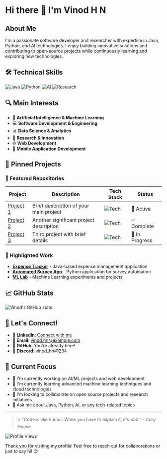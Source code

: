# Hi there 👋 I'm Vinod H N
## About Me
I'm a passionate software developer and researcher with expertise in Java, Python, and AI technologies. I enjoy building innovative solutions and contributing to open-source projects while continuously learning and exploring new technologies.
## 🛠️ Technical Skills
![Java](https://img.shields.io/badge/Java-ED8B00?style=for-the-badge&logo=java&logoColor=white)
![Python](https://img.shields.io/badge/Python-3776AB?style=for-the-badge&logo=python&logoColor=white)
![AI](https://img.shields.io/badge/AI-FF6F00?style=for-the-badge&logo=tensorflow&logoColor=white)
![Research](https://img.shields.io/badge/Research-4285F4?style=for-the-badge&logo=google-scholar&logoColor=white)
## 🔍 Main Interests
- 🤖 **Artificial Intelligence & Machine Learning**
- 💻 **Software Development & Engineering**
- 📊 **Data Science & Analytics**
- 🔬 **Research & Innovation**
- 🌐 **Web Development**
- 📱 **Mobile Application Development**
## 📌 Pinned Projects
### 🎯 Featured Repositories
| Project | Description | Tech Stack | Status |
|---------|-------------|------------|--------|
| [Project 1](#) | Brief description of your main project | ![Tech](https://img.shields.io/badge/Tech-Stack-blue) | 🚀 Active |
| [Project 2](#) | Another significant project description | ![Tech](https://img.shields.io/badge/Tech-Stack-green) | ✅ Complete |
| [Project 3](#) | Third project with brief details | ![Tech](https://img.shields.io/badge/Tech-Stack-orange) | 🔄 In Progress |
### 🌟 Highlighted Work
- **[Expense Tracker](https://github.com/vinod-hn/Expense_Tracker)** - Java-based expense management application
- **[Automated Survey App](https://github.com/vinod-hn/automated-survey-app)** - Python application for survey automation
- **[ML Lab](https://github.com/vinod-hn/ML_lab)** - Machine Learning experiments and projects
## 📈 GitHub Stats
![Vinod's GitHub stats](https://github-readme-stats.vercel.app/api?username=vinod-hn&show_icons=true&theme=radical)
## 🤝 Let's Connect!
- 💼 **LinkedIn**: [Connect with me](https://www.linkedin.com/in/vinod-h-n)
- 📧 **Email**: [vinod.hn@example.com](mailto:vinod.hn@example.com)
- 🐛 **GitHub**: You're already here!
- 💬 **Discord**: vinod_hn#1234
## 💭 Current Focus
- 🔭 I'm currently working on AI/ML projects and web development
- 🌱 I'm currently learning advanced machine learning techniques and cloud technologies
- 👯 I'm looking to collaborate on open source projects and research initiatives
- 💬 Ask me about Java, Python, AI, or any tech-related topics
---
> ⭐ "Code is like humor. When you have to explain it, it's bad." - Cory House

![Profile Views](https://komarev.com/ghpvc/?username=vinod-hn&color=blueviolet)

Thank you for visiting my profile! Feel free to reach out for collaborations or just to say hi! 😊
